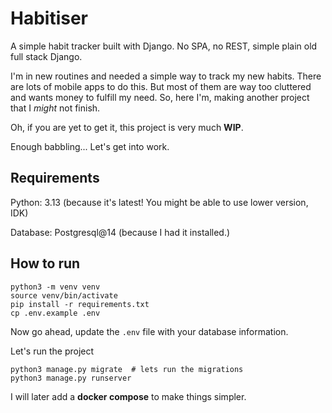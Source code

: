 # Habitiser

A simple habit tracker built with Django. No SPA, no REST, simple plain old
full stack Django.

I'm in new routines and needed a simple way to track my new habits. There are
lots of mobile apps to do this. But most of them are way too cluttered and
wants money to fulfill my need. So, here I'm, making another project that I
*might* not finish.

Oh, if you are yet to get it, this project is very much **WIP**.

Enough babbling... Let's get into work.

## Requirements

Python: 3.13 (because it's latest! You might be able to use lower version, IDK)

Database: Postgresql@14 (because I had it installed.)

## How to run

```shell
python3 -m venv venv
source venv/bin/activate
pip install -r requirements.txt
cp .env.example .env
```

Now go ahead, update the `.env` file with your database information.

Let's run the project

```shell
python3 manage.py migrate  # lets run the migrations
python3 manage.py runserver
```

I will later add a **docker compose** to make things simpler.

